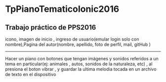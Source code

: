 # TpPianoTematicoIonic2016
Trabajo práctico de PPS2016
------------------------------------------------------------------------
icono, imagen de inicio , ingreso de usuario(emular login solo con nombre),Pagina del autor(nombre, apellido, foto de perfil, mail, gitHub  )

------------------------------------------------------------------------
Hacer un piano con botones que tengan imágenes  y sonidos referidos a un tema en particular(ej: animales , autos, sonidos de la naturaleza, etc) , al presiona el boton vibrar , y guardar la ultima melodia tocada en un archivo de texto en el dispositivo

